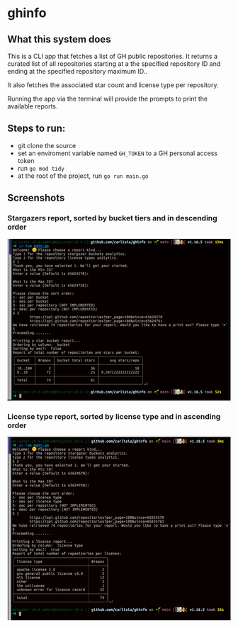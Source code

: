 # ghinfo

## What this system does

This is a CLI app that fetches a list of GH public repositories. It returns a curated list of all repositories starting at a the specified repository ID and ending at the specified repository maximum ID..

It also fetches the associated star count and license type per repository.

Running the app via the terminal will provide the prompts to print the available reports.

## Steps to run:

- git clone the source
- set an enviroment variable named `GH_TOKEN` to a GH personal access token
- run `go mod tidy`
- at the root of the project, run `go run main.go`

## Screenshots

### Stargazers report, sorted by bucket tiers and in descending order
![bucket report](img/stargazers.png)

### License type report, sorted by license type and in ascending order
![license report](img/license.png)